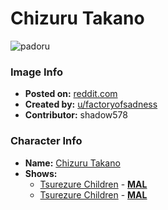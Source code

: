 # Chizuru Takano

![padoru](https://raw.githubusercontent.com/shadow578/Padoru-Padoru/master/Padoru/tsundere-children-chizuru.png "Chizuru Takano")

### Image Info
* **Posted on:**     [reddit.com](https://www.reddit.com/r/Padoru/comments/a55c3f/chizuru_takano_from_tsuredure_children/)
* **Created by:**    [u/factoryofsadness](https://github.com/shadow578/Padoru-Padoru/blob/master/table-of-contents/creators/ufactoryofsadness.md)
* **Contributor:**   shadow578

### Character Info
* **Name:**   [Chizuru Takano](https://myanimelist.net/character/139270)
* **Shows:**
  * [Tsurezure Children](https://github.com/shadow578/Padoru-Padoru/blob/master/table-of-contents/shows/TsurezureChildren.md) - [__MAL__](https://myanimelist.net/anime/34902/Tsurezure_Children)
  * [Tsurezure Children](https://github.com/shadow578/Padoru-Padoru/blob/master/table-of-contents/shows/TsurezureChildren.md) - [__MAL__](https://myanimelist.net/manga/58027/Tsurezure_Children)


